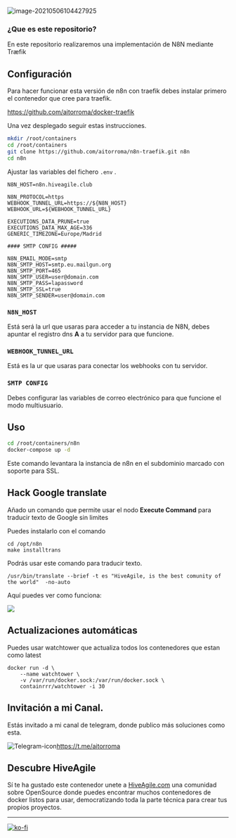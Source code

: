 ![image-20210506104427925](https://tva1.sinaimg.cn/large/008i3skNgy1gq8sv4q7cqj303k03kweo.jpg)



### ¿Que es este repositorio?

En este repositorio realizaremos una implementación de N8N mediante Træfik 


## Configuración

Para hacer funcionar esta versión de n8n con traefik debes instalar primero el contenedor que cree para traefik.

https://github.com/aitorroma/docker-traefik

Una vez desplegado seguir estas instrucciones.

```sh
mkdir /root/containers
cd /root/containers
git clone https://github.com/aitorroma/n8n-traefik.git n8n
cd n8n
```

Ajustar las variables del fichero `.env` .

```
N8N_HOST=n8n.hiveagile.club

N8N_PROTOCOL=https
WEBHOOK_TUNNEL_URL=https://${N8N_HOST}
WEBHOOK_URL=${WEBHOOK_TUNNEL_URL}

EXECUTIONS_DATA_PRUNE=true
EXECUTIONS_DATA_MAX_AGE=336
GENERIC_TIMEZONE=Europe/Madrid

#### SMTP CONFIG #####

N8N_EMAIL_MODE=smtp
N8N_SMTP_HOST=smtp.eu.mailgun.org
N8N_SMTP_PORT=465
N8N_SMTP_USER=user@domain.com
N8N_SMTP_PASS=lapassword
N8N_SMTP_SSL=true
N8N_SMTP_SENDER=user@domain.com
```



### `N8N_HOST`

Está será la url que usaras para acceder a tu instancia de N8N, debes apuntar el registro dns **A** a tu servidor para que funcione.

### `WEBHOOK_TUNNEL_URL`

Está es la ur que usaras para conectar los webhooks con tu servidor.

### `SMTP CONFIG`

Debes configurar las variables de correo electrónico para que funcione el modo multiusuario.

## Uso

```sh
cd /root/containers/n8n
docker-compose up -d
```

Este comando levantara la instancia de n8n en el subdominio marcado con soporte para SSL.

## Hack Google translate

Añado un comando que permite usar el nodo **Execute Command** para traducir texto de Google sin limites

Puedes instalarlo con el comando

```
cd /opt/n8n
make installtrans
```

Podrás usar este comando para traducir texto.

```
/usr/bin/translate --brief -t es "HiveAgile, is the best comunity of the world"  -no-auto
```

Aquí puedes ver como funciona:

![](https://tva1.sinaimg.cn/large/e6c9d24egy1h23x0vgp49j21a20u0gnf.jpg)

## Actualizaciones automáticas

Puedes usar watchtower que actualiza todos los contenedores que estan como latest

```
docker run -d \
    --name watchtower \
    -v /var/run/docker.sock:/var/run/docker.sock \
    containrrr/watchtower -i 30
```

## Invitación a mi Canal.

Estás invitado a mi canal de telegram, donde publico más soluciones como esta.

![Telegram-icon](https://tva1.sinaimg.cn/large/008i3skNgy1guctnvd002j600w00w0r202.jpg)https://t.me/aitorroma

## Descubre HiveAgile

Sí te ha gustado este contenedor unete a [HiveAgile.com](https://hiveagile.com) una comunidad sobre OpenSource donde puedes encontrar muchos contenedores de docker listos para usar, democratizando toda la parte técnica para crear tus propios proyectos. 

----------------------------------------------------------

[![ko-fi](https://ko-fi.com/img/githubbutton_sm.svg)](https://ko-fi.com/J3J64AN17)

